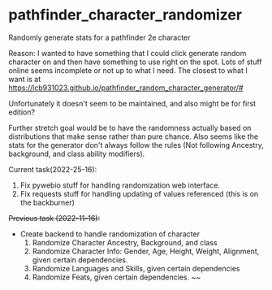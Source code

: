 # pathfinder_character_randomizer
Randomly generate stats for a pathfinder 2e character

Reason: I wanted to have something that I could click generate random character
on and then have something to use right on the spot. Lots of stuff online seems
incomplete or not up to what I need. The closest to what I want is at
https://lcb931023.github.io/pathfinder_random_character_generator/#

Unfortunately it doesn't seem to be maintained, and also might be for first
edition?

Further stretch goal would be to have the randomness actually based on
distributions that make sense rather than pure chance. Also seems like the stats
for the generator don't always follow the rules (Not following Ancestry,
background, and class ability modifiers).

Current task(2022-25-16):
1. Fix pywebio stuff for handling randomization web interface.
2. Fix requests stuff for handling updating of values referenced (this is on the backburner)

~~Previous task (2022-11-16):~~
* Create backend to handle randomization of character
  1. Randomize Character Ancestry, Background, and class
  2. Randomize Character Info: Gender, Age, Height, Weight, Alignment, given
certain dependencies.  
  3. Randomize Languages and Skills, given certain dependencies
  4. Randomize Feats, given certain dependencies.
~~
